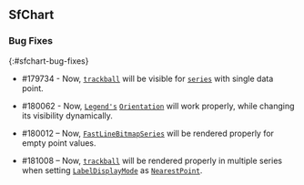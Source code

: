 ## SfChart

### Bug Fixes
{:#sfchart-bug-fixes}


*  \#179734 - Now, [`trackball`](https://help.syncfusion.com/uwp/sfchart/interactive-features#trackball) will be visible for [`series`](https://help.syncfusion.com/uwp/sfchart/series) with single data point.

*  \#180062 - Now, [`Legend's`](https://help.syncfusion.com/uwp/sfchart/legend) [`Orientation`](https://help.syncfusion.com/uwp/sfchart/legend#legend-orientation) will work properly, while changing its visibility dynamically.

*  \#180012 – Now, [`FastLineBitmapSeries`](https://help.syncfusion.com/uwp/sfchart/series#fast-line-bitmap) will be rendered properly for empty point values.

*  \#181008 – Now, [`trackball`](https://help.syncfusion.com/uwp/sfchart/interactive-features#trackball) will be rendered properly in multiple series when setting [`LabelDisplayMode`](https://help.syncfusion.com/uwp/sfchart/interactive-features#labeldisplaymode) as [`NearestPoint`](https://help.syncfusion.com/cr/cref_files/uwp/Syncfusion.SfChart.UWP~Syncfusion.UI.Xaml.Charts.TrackballLabelDisplayMode.html).